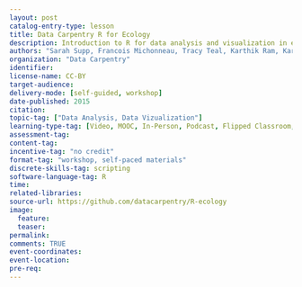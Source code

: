 ```yaml
---
layout: post
catalog-entry-type: lesson
title: Data Carpentry R for Ecology
description: Introduction to R for data analysis and visualization in ecology.
authors: "Sarah Supp, Francois Michonneau, Tracy Teal, Karthik Ram, Kara Woo, Ted Hart, Ethan White, Ben Marwick, Aleksandra Pawlik, Hilmar Lapp" 
organization: "Data Carpentry" 
identifier: 
license-name: CC-BY  
target-audience:
delivery-mode: [self-guided, workshop]
date-published: 2015
citation: 
topic-tag: ["Data Analysis, Data Vizualization"] 
learning-type-tag: [Video, MOOC, In-Person, Podcast, Flipped Classroom, Powerpoint Slides, Powerpoint Slides with Video, Materials-based Exercise, blogpost]
assessment-tag: 
content-tag:  
incentive-tag: "no credit" 
format-tag: "workshop, self-paced materials" 
discrete-skills-tag: scripting  
software-language-tag: R  
time: 
related-libraries:  
source-url: https://github.com/datacarpentry/R-ecology
image:  
  feature: 
  teaser:     
permalink: 
comments: TRUE  
event-coordinates:       
event-location: 
pre-req:
---
```

